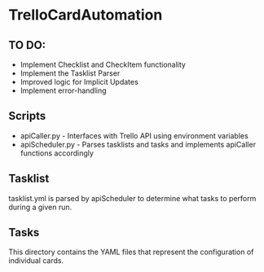 # TrelloCardAutomation

## TO DO:
* Implement Checklist and CheckItem functionality
* Implement the Tasklist Parser
* Improved logic for Implicit Updates
* Implement error-handling

## Scripts
* apiCaller.py - Interfaces with Trello API using environment variables
* apiScheduler.py - Parses tasklists and tasks and implements apiCaller functions accordingly

## Tasklist
tasklist.yml is parsed by apiScheduler to determine what tasks to perform during a given run.

## Tasks
This directory contains the YAML files that represent the configuration of individual cards.
